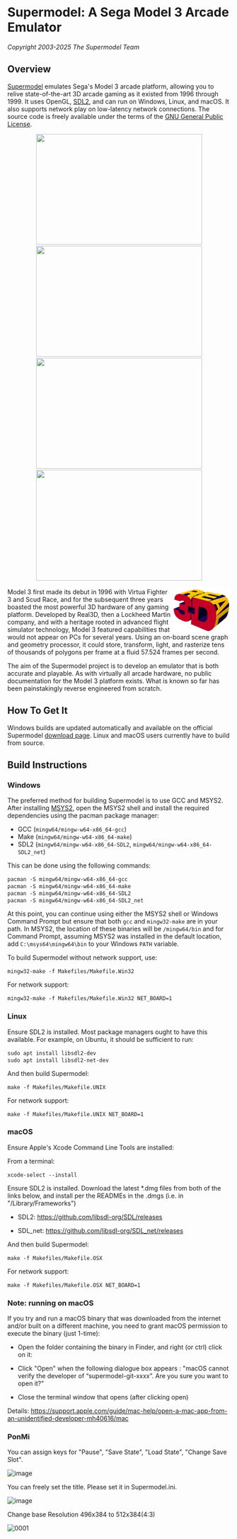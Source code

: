# Supermodel: A Sega Model 3 Arcade Emulator
*Copyright 2003-2025 The Supermodel Team*

## Overview

[Supermodel](https://supermodel3.com) emulates Sega's Model 3 arcade platform, allowing you to relive state-of-the-art 3D arcade gaming as it existed from 1996 through 1999. It uses OpenGL, [SDL2](https://libsdl.org), and can run on Windows, Linux, and macOS. It also supports network play on low-latency network connections. The source code is freely available under the terms of the [GNU General Public License](http://www.gnu.org/copyleft/gpl.html).

<p align="center">
  <img src="Docs/Images/Daytona2_1.gif" width="375" height="250" /> <img src="Docs/Images/LAMachin.gif" width="375" height="250" />
  <img src="Docs/Images/StarWars.gif" width="375" height="250" /> <img src="Docs/Images/FVipers2.gif" width="375" height="250" />
</p>

<img src="Docs/Images/Real3D_Logo.png" align="right" height="100"> Model 3 first made its debut in 1996 with Virtua Fighter 3 and Scud Race, and for the subsequent three years boasted the most powerful 3D hardware of any gaming platform. Developed by Real3D, then a Lockheed Martin company, and with a heritage rooted in advanced flight simulator technology, Model 3 featured capabilities that would not appear on PCs for several years. Using an on-board scene graph and geometry processor, it could store, transform, light, and rasterize tens of thousands of polygons per frame at a fluid 57.524 frames per second.

The aim of the Supermodel project is to develop an emulator that is both accurate and playable. As with virtually all arcade hardware, no public documentation for the Model 3 platform exists. What is known so far has been painstakingly reverse engineered from scratch.

## How To Get It

Windows builds are updated automatically and available on the official Supermodel [download page](https://supermodel3.com/Download.html). Linux and macOS users currently have to build from source.

## Build Instructions

### Windows

The preferred method for building Supermodel is to use GCC and MSYS2. After installing [MSYS2](https://msys2.org), open the MSYS2 shell and install the required dependencies using the pacman package manager:

- GCC (```mingw64/mingw-w64-x86_64-gcc```)
- Make (```mingw64/mingw-w64-x86_64-make```)
- SDL2 (```mingw64/mingw-w64-x86_64-SDL2```, ```mingw64/mingw-w64-x86_64-SDL2_net```)

This can be done using the following commands:

```
pacman -S mingw64/mingw-w64-x86_64-gcc
pacman -S mingw64/mingw-w64-x86_64-make
pacman -S mingw64/mingw-w64-x86_64-SDL2
pacman -S mingw64/mingw-w64-x86_64-SDL2_net
```

At this point, you can continue using either the MSYS2 shell or Windows Command Prompt but ensure that both ```gcc``` and ```mingw32-make``` are in your path. In MSYS2, the location of these binaries will be ```/mingw64/bin``` and for Command Prompt, assuming MSYS2 was installed in the default location, add ```C:\msys64\mingw64\bin``` to your Windows ```PATH``` variable.

To build Supermodel without network support, use:

```
mingw32-make -f Makefiles/Makefile.Win32
```

For network support:

```
mingw32-make -f Makefiles/Makefile.Win32 NET_BOARD=1
```

### Linux

Ensure SDL2 is installed. Most package managers ought to have this available. For example, on Ubuntu, it should be sufficient to run:

```
sudo apt install libsdl2-dev
sudo apt install libsdl2-net-dev
```

And then build Supermodel:

```
make -f Makefiles/Makefile.UNIX
```

For network support:

```
make -f Makefiles/Makefile.UNIX NET_BOARD=1
```

### macOS

Ensure Apple's Xcode Command Line Tools are installed:

From a terminal:
```
xcode-select --install
```

Ensure SDL2 is installed.  Download the latest *.dmg files from both of the links below, and install per the READMEs in the .dmgs (i.e. in "/Library/Frameworks")

* SDL2: https://github.com/libsdl-org/SDL/releases

* SDL_net: https://github.com/libsdl-org/SDL_net/releases


And then build Supermodel:

```
make -f Makefiles/Makefile.OSX
```

For network support:

```
make -f Makefiles/Makefile.OSX NET_BOARD=1
```

### Note: running on macOS
If you try and run a macOS binary that was downloaded from the internet and/or built on a different machine, you need to grant macOS permission to execute the binary (just 1-time):

* Open the folder containing the binary in Finder, and right (or ctrl) click on it:

* Click "Open" when the following dialogue box appears : "macOS cannot verify the developer of “supermodel-git-xxxx”. Are you sure you want to open it?"

* Close the terminal window that opens (after clicking open)

Details: https://support.apple.com/guide/mac-help/open-a-mac-app-from-an-unidentified-developer-mh40616/mac

### PonMi

You can assign keys for "Pause", "Save State", "Load State", "Change Save Slot".

![image](https://github.com/BackPonBeauty/Supermodel3-PonMi/assets/107375174/129fbecd-1610-4f01-a115-437aaf04e108)

You can freely set the title.
Please set it in Supermodel.ini.

![image](https://github.com/BackPonBeauty/Supermodel3-PonMi/assets/107375174/d9f6fd19-e293-4201-b951-9c8577e94924)

Change base Resolution 496x384 to 512x384(4:3)

![0001](https://github.com/user-attachments/assets/6fdd702a-6de6-41eb-8c4e-a69619e2e21d)

